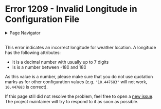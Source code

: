 # Error 1209 - Invalid Longitude in Configuration File

<details>
<summary>Page Navigator</summary>
<ul style="list-style: '>>>  '"><li><a href="../">Main Page</a></li>
<li><a href="../errors">Error Pages</a></li>
<li><a href="https://github.com/smolinde/iot-dashboard/issues">Other Issues</a></li></ul>
</details><br>

This error indicates an incorrect longitude for weather location. A longitude has the following attributes:

- It is a decimal number with usually up to 7 digits
- Is is a number between -180 and 180

As this value is a number, please make sure that you do not use quotation marks as for other configuration values (e.g. `"10.447683"` will not work, `10.447683` is correct).

If this page still did not resolve the problem, feel free to open a [new issue](https://github.com/smolinde/iot-dashboard/issues/new?template=BLANK_ISSUE). The project maintainer will try to respond to it as soon as possible.